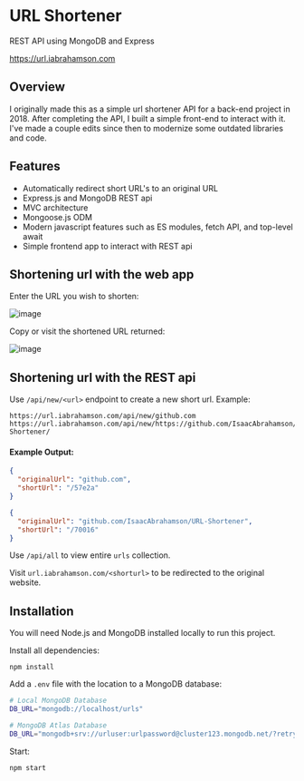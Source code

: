 # URL Shortener
REST API using MongoDB and Express

https://url.iabrahamson.com

## Overview

I originally made this as a simple url shortener API for a back-end project in 2018. After completing the API, I built a simple front-end to interact with it. I've made a couple edits since then to modernize some outdated libraries and code.

## Features
- Automatically redirect short URL's to an original URL
- Express.js and MongoDB REST api
- MVC architecture
- Mongoose.js ODM
- Modern javascript features such as ES modules, fetch API, and top-level await
- Simple frontend app to interact with REST api

## Shortening url with the web app

Enter the URL you wish to shorten:

![image](https://user-images.githubusercontent.com/17521691/185829448-e5ec02da-5a92-4542-bc91-f5c4ae6c5d78.png)

Copy or visit the shortened URL returned:

![image](https://user-images.githubusercontent.com/17521691/185829427-2c3706e0-1969-44a4-94fc-c61e2a1d2ab4.png)

## Shortening url with the REST api

Use `/api/new/<url>` endpoint to create a new short url. Example:
```
https://url.iabrahamson.com/api/new/github.com
https://url.iabrahamson.com/api/new/https://github.com/IsaacAbrahamson/URL-Shortener/
```
#### Example Output:
```json
{
  "originalUrl": "github.com",
  "shortUrl": "/57e2a"
}
```

```json
{
  "originalUrl": "github.com/IsaacAbrahamson/URL-Shortener",
  "shortUrl": "/70016"
}
```

Use `/api/all` to view entire `urls` collection.

Visit `url.iabrahamson.com/<shorturl>` to be redirected to the original website.

## Installation

You will need Node.js and MongoDB installed locally to run this project.

Install all dependencies:
```
npm install
```

Add a `.env` file with the location to a MongoDB database:
```bash
# Local MongoDB Database
DB_URL="mongodb://localhost/urls"

# MongoDB Atlas Database
DB_URL="mongodb+srv://urluser:urlpassword@cluster123.mongodb.net/?retryWrites=true&w=majority"
```

Start:
```
npm start
```
